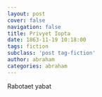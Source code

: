 ```yaml
---
layout: post
cover: false
navigation: false
title: Privyet Iopta
date: 1863-11-19 10:18:00
tags: fiction
subclass: 'post tag-fiction'
author: abraham
categories: abraham
---
```


Rabotaet yabat